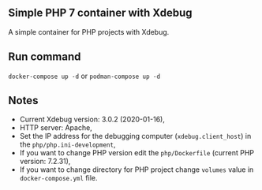 ## Simple PHP 7 container with Xdebug
A simple container for PHP projects with Xdebug.

## Run command
`docker-compose up -d` or `podman-compose up -d`

## Notes
- Current Xdebug version: 3.0.2 (2020-01-16),
- HTTP server: Apache,
- Set the IP address for the debugging computer (`xdebug.client_host`) in the `php/php.ini-development`,
- If you want to change PHP version edit the `php/Dockerfile` (current PHP version: 7.2.31), 
- If you want to change directory for PHP project change `volumes` value in `docker-compose.yml` file. 

